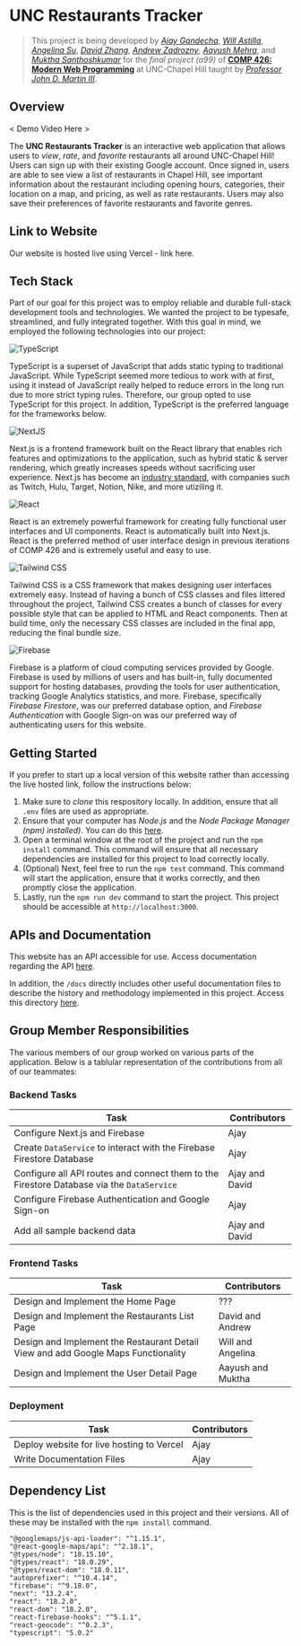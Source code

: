 # UNC Restaurants Tracker

> This project is being developed by *[Ajay Gandecha](https://github.com/ajaygandecha)*, *[Will Astilla](https://github.com/wastilla)*, *[Angelina Su](https://github.com/angelinasu57)*, *[David Zhang](https://github.com/zhangwy324)*, *[Andrew Zadrozny](https://github.com/andrewzadrozny)*, *[Aayush Mehra](https://github.com/aayush110)*, and *[Muktha Santhoshkumar](https://github.com/muktha-s)*  for the *final project (a99)* of **[COMP 426: Modern Web Programming](https://comp423-2023-spring.github.io)** at UNC-Chapel Hill taught by *[Professor John D. Martin III](https://github.com/jdmar3)*.

## Overview

< Demo Video Here >

The **UNC Restaurants Tracker** is an interactive web application that allows users to *view*, *rate*, and *favorite* restaurants all around UNC-Chapel Hill! Users can sign up with their existing Google account. Once signed in, users are able to see view a list of restaurants in Chapel Hill, see important information about the restaurant including opening hours, categories, their location on a map, and pricing, as well as rate restaurants. Users may also save their preferences of favorite restaurants and favorite genres.

## Link to Website

Our website is hosted live using Vercel - link here.

## Tech Stack

Part of our goal for this project was to employ reliable and durable full-stack development tools and technologies. We wanted the project to be typesafe, streamlined, and fully integrated together. With this goal in mind, we employed the following technologies into our project:

![TypeScript](https://img.shields.io/badge/-TypeScript-05122A?style=flat&logo=typescript)

TypeScript is a superset of JavaScript that adds static typing to traditional JavaScript. While TypeScript seemed more tedious to work with at first, using it instead of JavaScript really helped to reduce errors in the long run due to more strict typing rules. Therefore, our group opted to use TypeScript for this project. In addition, TypeScript is the preferred language for the frameworks below. 

![NextJS](https://img.shields.io/badge/-Next.js-05122A?style=flat&logo=next.js)

Next.js is a frontend framework built on the React library that enables rich features and optimizations to the application, such as hybrid static & server rendering, which greatly increases speeds without sacrificing user experience. Next.js has become an [industry standard](https://nextjs.org/showcase), with companies such as Twitch, Hulu, Target, Notion, Nike, and more utiziling it. 

![React](https://img.shields.io/badge/-React.js-05122A?style=flat&logo=react)

React is an extremely powerful framework for creating fully functional user interfaces and UI components. React is automatically built into Next.js. React is the preferred method of user interface design in previous iterations of COMP 426 and is extremely useful and easy to use.

![Tailwind CSS](https://img.shields.io/badge/-Tailwind_CSS-05122A?style=flat&logo=tailwindcss)

Tailwind CSS is a CSS framework that makes designing user interfaces extremely easy. Instead of having a bunch of CSS classes and files littered throughout the project, Tailwind CSS creates a bunch of classes for every possible style that can be applied to HTML and React components. Then at build time, only the necessary CSS classes are included in the final app, reducing the final bundle size.

![Firebase](https://img.shields.io/badge/-Firebase-05122A?style=flat&logo=firebase)

Firebase is a platform of cloud computing services provided by Google. Firebase is used by millions of users and has built-in, fully documented support for hosting databases, provding the tools for user authentication, tracking Google Analytics statistics, and more. Firebase, specifically *Firebase Firestore*, was our preferred database option, and *Firebase Authentication* with Google Sign-on was our preferred way of authenticating users for this website.

<!--
![Vercel](https://img.shields.io/badge/-Vercel-05122A?style=flat&logo=vercel)

Vercel, the company behind Next.js, also offers hosting. We used Vercel to host this particular project.
 -->
 
## Getting Started

If you prefer to start up a local version of this website rather than accessing the live hosted link, follow the instructions below:

1. Make sure to *clone* this respository locally. In addition, ensure that all `.env` files are used as appropriate.
2. Ensure that your computer has *Node.js* and the *Node Package Manager (npm) installed)*. You can do this [here](https://docs.npmjs.com/downloading-and-installing-node-js-and-npm).
3. Open a terminal window at the root of the project and run the `npm install` command. This command will ensure that all necessary dependencies are installed for this project to load correctly locally.
4. (Optional) Next, feel free to run the `npm test` command. This command will start the application, ensure that it works correctly, and then promptly close the application.
5. Lastly, run the `npm run dev` command to start the project. This project should be accessible at `http://localhost:3000`.

## APIs and Documentation

This website has an API accessible for use. Access documentation regarding the API [here]().

In addition, the `/docs` directly includes other useful documentation files to describe the history and methodology implemented in this project. Access this directory [here]().

## Group Member Responsibilities

The various members of our group worked on various parts of the application. Below is a tablular representation of the contributions from all of our teammates:

### Backend Tasks
| Task | Contributors |
| ---- | ---- |
| Configure Next.js and Firebase | Ajay |
| Create `DataService` to interact with the Firebase Firestore Database | Ajay |
| Configure all API routes and connect them to the Firestore Database via the `DataService` | Ajay and David |
| Configure Firebase Authentication and Google Sign-on | Ajay |
| Add all sample backend data | Ajay and David |

### Frontend Tasks
| Task | Contributors |
| ---- | ---- |
| Design and Implement the Home Page | ??? |
| Design and Implement the Restaurants List Page | David and Andrew |
| Design and Implement the Restaurant Detail View and add Google Maps Functionality | Will and Angelina |
| Design and Implement the User Detail Page | Aayush and Muktha |
### Deployment
| Task | Contributors |
| ---- | ---- |
| Deploy website for live hosting to Vercel | Ajay |
| Write Documentation Files | Ajay |

## Dependency List

This is the list of dependencies used in this project and their versions. All of these may be installed with the `npm install` command.

```
"@googlemaps/js-api-loader": "^1.15.1",
"@react-google-maps/api": "^2.18.1",
"@types/node": "18.15.10",
"@types/react": "18.0.29",
"@types/react-dom": "18.0.11",
"autoprefixer": "^10.4.14",
"firebase": "^9.18.0",
"next": "13.2.4",
"react": "18.2.0",
"react-dom": "18.2.0",
"react-firebase-hooks": "^5.1.1",
"react-geocode": "^0.2.3",
"typescript": "5.0.2"
```
